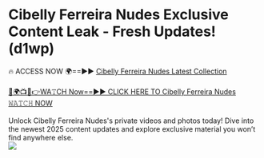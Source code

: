 # Cibelly Ferreira Nudes Exclusive Content Leak - Fresh Updates! (d1wp)

🔥 ACCESS NOW 🌍==►► <a href="https://tinyurl.com/yc657z5k" rel="nofollow">Cibelly Ferreira Nudes Latest Collection</a>
<br><br>
[🔴🌍📺📱👉WA𝚃CH Now==►► CLICK HERE TO Cibelly Ferreira Nudes 𝚆𝙰𝚃𝙲𝙷 NOW](https://tinyurl.com/yc657z5k)
<br><br>
Unlock Cibelly Ferreira Nudes's private videos and photos today! Dive into the newest 2025 content updates and explore exclusive material you won’t find anywhere else.
<br>
<a href="https://tinyurl.com/yc657z5k" rel="nofollow" data-target="animated-image.originalLink"><img src="https://camo.githubusercontent.com/8a4f000d20f83aca3bf7ec5f350d767afa0574a8a352519fd8cfa583a6f93a33/68747470733a2f2f692e696d6775722e636f6d2f644a486b345a712e676966" data-canonical-src="https://i.imgur.com/dJHk4Zq.gif" style="max-width: 100%; display: inline-block;" data-target="animated-image.originalImage"></a>
<br>
